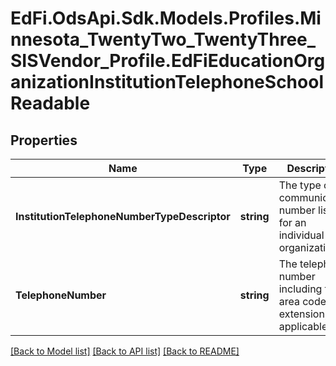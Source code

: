 # EdFi.OdsApi.Sdk.Models.Profiles.Minnesota_TwentyTwo_TwentyThree_SISVendor_Profile.EdFiEducationOrganizationInstitutionTelephoneSchoolReadable
## Properties

Name | Type | Description | Notes
------------ | ------------- | ------------- | -------------
**InstitutionTelephoneNumberTypeDescriptor** | **string** | The type of communication number listed for an individual or organization. | 
**TelephoneNumber** | **string** | The telephone number including the area code, and extension, if applicable. | 

[[Back to Model list]](../README.md#documentation-for-models) [[Back to API list]](../README.md#documentation-for-api-endpoints) [[Back to README]](../README.md)

